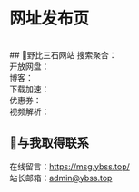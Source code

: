 # 网址发布页
<br />
## 🌸野比三石网站
搜索聚合：<https://www.ybss.top/>
<br />
开放网盘：<https://pan.ybss.top/>
<br />
博客：<https://blog.ybss.top/>
<br />
下载加速：<https://d.ybss.top/>
<br />
优惠券：<https://in52.shop/>
<br />
视频解析：<https://v.ybss.top/>
<br />

## 🌸与我取得联系
在线留言：<https://msg.ybss.top/>
<br />
站长邮箱：<a href="admin@ybss.top">admin@ybss.top</a>
